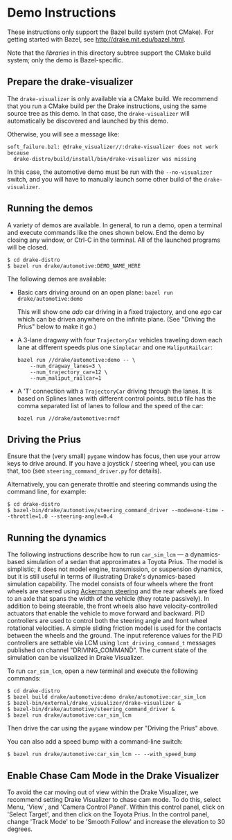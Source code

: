 Demo Instructions
=================

These instructions only support the Bazel build system (not CMake).  For
getting started with Bazel, see http://drake.mit.edu/bazel.html.

Note that the *libraries* in this directory subtree support the CMake build
system; only the demo is Bazel-specific.

Prepare the drake-visualizer
----------------------------

The ``drake-visualizer`` is only available via a CMake build.  We recommend
that you run a CMake build per the Drake instructions, using the same source
tree as this demo.  In that case, the ``drake-visualizer`` will automatically
be discovered and launched by this demo.

Otherwise, you will see a message like:

```
soft_failure.bzl: @drake_visualizer//:drake-visualizer does not work because
  drake-distro/build/install/bin/drake-visualizer was missing
```

In this case, the automotive demo must be run with the ``--no-visualizer``
switch, and you will have to manually launch some other build of the
``drake-visualizer``.

Running the demos
-----------------

A variety of demos are available.  In general, to run a demo, open a
terminal and execute commands like the ones shown below. End the demo by closing
any window, or Ctrl-C in the terminal.  All of the launched programs will be
closed.

```
$ cd drake-distro
$ bazel run drake/automotive:DEMO_NAME_HERE
```

The following demos are available:

 * Basic cars driving around on an open plane:
   `bazel run drake/automotive:demo`

   This will show one _ado_ car driving in a fixed trajectory, and one _ego_
   car which can be driven anywhere on the infinite plane.  (See "Driving
   the Prius" below to make it go.)

 * A 3-lane dragway with four `TrajectoryCar` vehicles traveling down each lane
   at different speeds plus one `SimpleCar` and one `MaliputRailcar`:

   ```
   bazel run //drake/automotive:demo -- \
       --num_dragway_lanes=3 \
       --num_trajectory_car=12 \
       --num_maliput_railcar=1
   ```
 * A 'T' connection with a `TrajectoryCar` driving through the lanes. It
   is based on Splines lanes with different control points. ```BUILD``` file
   has the comma separated list of lanes to follow and the speed of the car:

   ```
   bazel run //drake/automotive:rndf
   ```

Driving the Prius
-----------------

Ensure that the (very small) `pygame` window has focus, then use your arrow
keys to drive around.  If you have a joystick / steering wheel, you can use
that, too (see `steering_command_driver.py` for details).

Alternatively, you can generate throttle and steering commands using the
command line, for example:

```
$ cd drake-distro
$ bazel-bin/drake/automotive/steering_command_driver --mode=one-time --throttle=1.0 --steering-angle=0.4
```

Running the dynamics
--------------------

The following instructions describe how to run `car_sim_lcm` — a
dynamics-based simulation of a sedan that approximates a Toyota Prius. The model
is simplistic; it does not model engine, transmission, or suspension
dynamics, but it is still useful in terms of illustrating Drake's dynamics-based
simulation capability. The model consists of four wheels where the front wheels
are steered using
[Ackermann steering](https://en.wikipedia.org/wiki/Ackermann_steering_geometry)
and the rear wheels are fixed to an axle that spans the width of the
vehicle (they rotate passively). In addition to being steerable, the front
wheels also have velocity-controlled actuators that enable the vehicle to move
forward and backward. PID controllers are used to control both the steering
angle and front wheel rotational velocities. A simple sliding friction model is
used for the contacts between the wheels and the ground. The input reference
values for the PID controllers are settable via LCM using
`lcmt_driving_command_t` messages published on channel "DRIVING_COMMAND". The
current state of the simulation can be visualized in Drake Visualizer.

To run `car_sim_lcm`, open a new terminal and execute the following commands:

```
$ cd drake-distro
$ bazel build drake/automotive:demo drake/automotive:car_sim_lcm
$ bazel-bin/external/drake_visualizer/drake-visualizer &
$ bazel-bin/drake/automotive/steering_command_driver &
$ bazel run drake/automotive:car_sim_lcm
```

Then drive the car using the `pygame` window per "Driving the Prius" above.

You can also add a speed bump with a command-line switch:

```
$ bazel run drake/automotive:car_sim_lcm -- --with_speed_bump
```

Enable Chase Cam Mode in the Drake Visualizer
---------------------------------------------

To avoid the car moving out of view within the Drake Visualizer, we recommend
setting Drake Visualizer to chase cam mode.  To do this, select Menu, 'View`,
and 'Camera Control Panel'. Within this control panel, click on 'Select Target',
and then click on the Toyota Prius.  In the control panel, change 'Track Mode'
to be 'Smooth Follow' and increase the elevation to 30 degrees.
